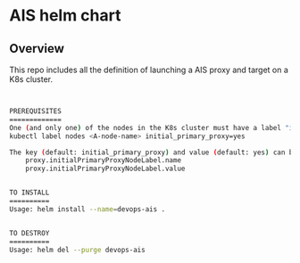 # AIS helm chart 

## Overview

This repo includes all the definition of launching a AIS proxy and target on a K8s cluster.


```bash


PREREQUISITES
=============
One (and only one) of the nodes in the K8s cluster must have a label "initial_primary_proxy" with value "yes". This can be set by command:
kubectl label nodes <A-node-name> initial_primary_proxy=yes

The key (default: initial_primary_proxy) and value (default: yes) can be customized by the values.yml, and label your node accordingly: 
    proxy.initialPrimaryProxyNodeLabel.name
    proxy.initialPrimaryProxyNodeLabel.value


TO INSTALL
==========
Usage: helm install --name=devops-ais .


TO DESTROY
==========
Usage: helm del --purge devops-ais 


```

